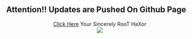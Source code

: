 
<h2> Attention!! Updates are Pushed On Github Page</h2>

<p align="center">
  <a href="https://roothaxor.github.io/Windows/">Click Here</a>
  <a> Your Sincerely RooT HaXor</a>
  <br><img src="http://s.4cdn.org/image/title/105.gif">
</p>
